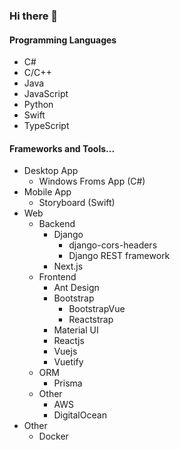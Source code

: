 ### Hi there 👋

<!--
**k435467/k435467** is a ✨ _special_ ✨ repository because its `README.md` (this file) appears on your GitHub profile.

Here are some ideas to get you started:

- 🔭 I’m currently working on ...
- 🌱 I’m currently learning ...
- 👯 I’m looking to collaborate on ...
- 🤔 I’m looking for help with ...
- 💬 Ask me about ...
- 📫 How to reach me: ...
- 😄 Pronouns: ...
- ⚡ Fun fact: ...
-->

#### Programming Languages

- C#
- C/C++
- Java
- JavaScript
- Python
- Swift
- TypeScript

#### Frameworks and Tools...

- Desktop App
  - Windows Froms App (C#)
- Mobile App
  - Storyboard (Swift)
- Web
  - Backend
    - Django
      - django-cors-headers
      - Django REST framework
    - Next.js
  - Frontend
    - Ant Design
    - Bootstrap
      - BootstrapVue
      - Reactstrap
    - Material UI
    - Reactjs
    - Vuejs
    - Vuetify
  - ORM
    - Prisma
  - Other
    - AWS
    - DigitalOcean
- Other
  - Docker
